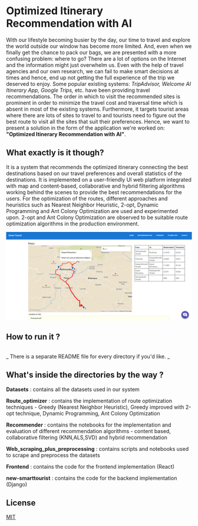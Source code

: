 # Optimized Itinerary Recommendation with AI

With our lifestyle becoming busier by the day, our time to travel and explore the world outside our window has become more limited. And, even when we finally get the chance to pack our bags, we are presented with a more confusing problem: where to go? There are a lot of options on the Internet and the information might just overwhelm us. Even with the help of travel agencies and our own research, we can fail to make smart decisions at times and hence, end up not getting the full experience of the trip we deserved to enjoy. Some popular existing systems: *TripAdvisor, Welcome AI Itinerary App, Google Trips,* etc. have been providing travel recommendations. The order in which to visit the recommended sites is prominent in order to minimize the travel cost and traversal time which is absent in most of the existing systems. Furthermore, it targets tourist areas where there are lots of sites to travel to and tourists need to figure out the best route to visit all the sites that suit their preferences. Hence, we want to present a solution in the form of the application we're worked on: **"Optimized Itinerary Recommendation with AI"**.

## What exactly is it though? 

It is a system that recommends the optimized itinerary connecting the best destinations based on our travel preferences and overall statistics of the destinations. It is implemented on a user-friendly UI web platform integrated with map and  content-based, collaborative and hybrid filtering algorithms working behind the scenes to provide the best recommendations for the users. For the optimization of the routes, different approaches and heuristics such as Nearest Neighbor Heuristic, 2-opt, Dynamic Programming and Ant Colony Optimization are used and experimented upon. 2-opt and Ant Colony Optimization are observed to be suitable route optimization algorithms in  the production environment.

![Route recommendation preview](./preview.png)

## How to run it ?

```bash


```

_ There is a separate README file for every directory if you'd like. _

## What's inside the directories by the way ? 

**Datasets** : contains all the datasets used in our system

**Route_optimizer** : contains the implementation of route optimization techniques - Greedy (Nearest Neighbor Heuristic), Greedy improved with 2-opt technique, Dynamic Programming, Ant Colony Optimization 

**Recommender** : contains the notebooks for the implementation and evaluation of different recommendation algorithms - content based, collaborative filtering (KNN,ALS,SVD) and hybrid recommendation 

**Web_scraping_plus_preprocessing** : contains scripts and notebooks used to scrape and preprocess the datasets

**Frontend** : contains the code for the frontend implementation (React)

**new-smarttourist** : contains the code for the backend implementation (Django)

## License

[MIT](https://choosealicense.com/licenses/mit/)
